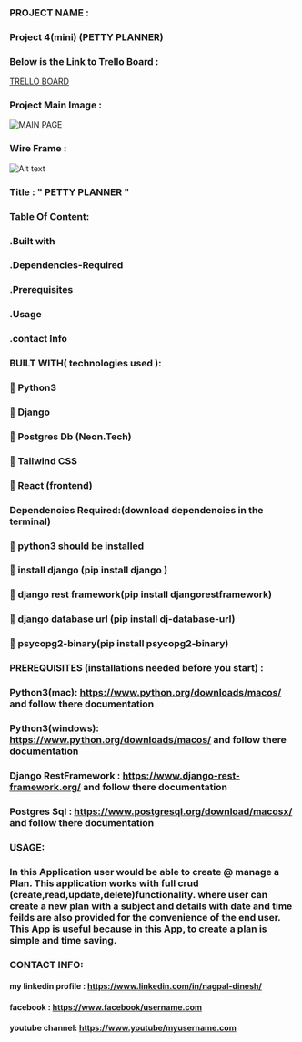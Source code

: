 ### PROJECT NAME :
### Project 4(mini) (PETTY PLANNER)

### Below is the Link to Trello Board :

[TRELLO BOARD](https://trello.com/b/LH6mlnqY/project-4-petty-planner)

### Project Main Image :

![MAIN PAGE](https://lightsplanneraction.co/cdn/shop/files/IMG_4135.jpg?v=1691123066)

### Wire Frame :

![Alt text](<image/Screenshot 2023-10-31 at 6.07.55 PM.png>)

### Title : " PETTY PLANNER "

### Table Of Content:

### .Built with

### .Dependencies-Required

### .Prerequisites

### .Usage

### .contact Info

### BUILT WITH( technologies used ):

### 🔘 Python3

### 🔘 Django

### 🔘 Postgres Db (Neon.Tech)

### 🔘 Tailwind CSS

### 🔘 React (frontend)

### Dependencies Required:(download dependencies in the terminal)

### 🔘 python3 should be installed 

### 🔘 install django (pip install django )

### 🔘 django rest framework(pip install djangorestframework)

### 🔘 django database url (pip install dj-database-url)

### 🔘 psycopg2-binary(pip install psycopg2-binary)



### PREREQUISITES (installations needed before you start) :

### Python3(mac): https://www.python.org/downloads/macos/ and follow there documentation
### Python3(windows): https://www.python.org/downloads/macos/ and follow there documentation

### Django RestFramework : https://www.django-rest-framework.org/ and follow there documentation
### Postgres Sql : https://www.postgresql.org/download/macosx/ and follow there documentation

### USAGE:

### In this Application user would be able to create @ manage a Plan. This application works with full crud (create,read,update,delete)functionality. where user can create a new plan with a subject and details with date and time feilds are also provided for the convenience of the end user. This App is useful because in this App,  to create a plan is simple and time saving.   

### CONTACT INFO:

#### my linkedin profile : https://www.linkedin.com/in/nagpal-dinesh/

#### facebook : https://www.facebook/username.com

#### youtube channel: https://www.youtube/myusername.com 
